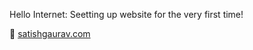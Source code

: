Hello Internet: 
Seetting up website for the very first time!

👀 <a href="https://satishgaurav.com">satishgaurav.com</a>

